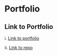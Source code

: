 # Portfolio

## Link to Portfolio

i. [Link to portfolio](sgarg26.github.io/portfolio/)

ii. [Link to repo](https://github.com/sgarg26/portfolio)

